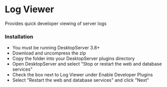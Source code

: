 # Log Viewer

Provides quick developer viewing of server logs

### Installation

* You must be running DesktopServer 3.8+
* Download and uncompress the zip
* Copy the folder into your DesktopServer plugins directory
* Open DesktopServer and select "Stop or restart the web and database services"
* Check the box next to Log Viewer under Enable Developer Plugins
* Select "Restart the web and database services" and click "Next"